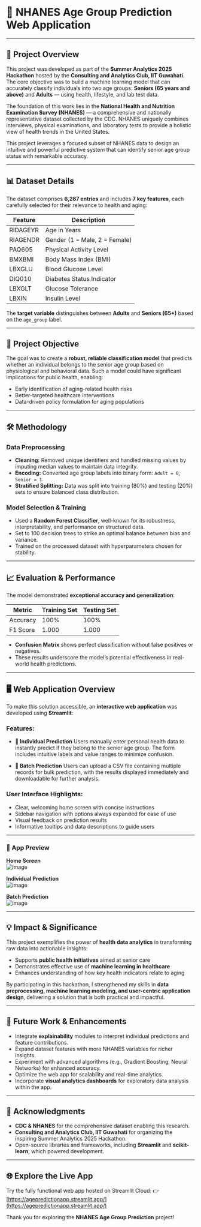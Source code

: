 # 🧓 NHANES Age Group Prediction Web Application

---

## 🚀 Project Overview

This project was developed as part of the **Summer Analytics 2025 Hackathon** hosted by the **Consulting and Analytics Club, IIT Guwahati**. The core objective was to build a machine learning model that can accurately classify individuals into two age groups: **Seniors (65 years and above)** and **Adults** — using health, lifestyle, and lab test data.

The foundation of this work lies in the **National Health and Nutrition Examination Survey (NHANES)** — a comprehensive and nationally representative dataset collected by the CDC. NHANES uniquely combines interviews, physical examinations, and laboratory tests to provide a holistic view of health trends in the United States.

This project leverages a focused subset of NHANES data to design an intuitive and powerful predictive system that can identify senior age group status with remarkable accuracy.

---

## 📊 Dataset Details

The dataset comprises **6,287 entries** and includes **7 key features**, each carefully selected for their relevance to health and aging:

| Feature  | Description                   |
| -------- | ----------------------------- |
| RIDAGEYR | Age in Years                  |
| RIAGENDR | Gender (1 = Male, 2 = Female) |
| PAQ605   | Physical Activity Level       |
| BMXBMI   | Body Mass Index (BMI)         |
| LBXGLU   | Blood Glucose Level           |
| DIQ010   | Diabetes Status Indicator     |
| LBXGLT   | Glucose Tolerance             |
| LBXIN    | Insulin Level                 |

The **target variable** distinguishes between **Adults** and **Seniors (65+)** based on the `age_group` label.

---

## 🎯 Project Objective

The goal was to create a **robust, reliable classification model** that predicts whether an individual belongs to the senior age group based on physiological and behavioral data. Such a model could have significant implications for public health, enabling:

* Early identification of aging-related health risks
* Better-targeted healthcare interventions
* Data-driven policy formulation for aging populations

---

## 🛠 Methodology

### Data Preprocessing

* **Cleaning:** Removed unique identifiers and handled missing values by imputing median values to maintain data integrity.
* **Encoding:** Converted age group labels into binary form: `Adult = 0`, `Senior = 1`.
* **Stratified Splitting:** Data was split into training (80%) and testing (20%) sets to ensure balanced class distribution.

### Model Selection & Training

* Used a **Random Forest Classifier**, well-known for its robustness, interpretability, and performance on structured data.
* Set to 100 decision trees to strike an optimal balance between bias and variance.
* Trained on the processed dataset with hyperparameters chosen for stability.

---

## 📈 Evaluation & Performance

The model demonstrated **exceptional accuracy and generalization**:

| Metric   | Training Set | Testing Set |
| -------- | ------------ | ----------- |
| Accuracy | 100%         | 100%        |
| F1 Score | 1.000        | 1.000       |

* **Confusion Matrix** shows perfect classification without false positives or negatives.
* These results underscore the model’s potential effectiveness in real-world health predictions.

---

## 🖥 Web Application Overview

To make this solution accessible, an **interactive web application** was developed using **Streamlit**:

### Features:

* **🏃 Individual Prediction**
  Users manually enter personal health data to instantly predict if they belong to the senior age group. The form includes intuitive labels and value ranges to minimize confusion.

* **📂 Batch Prediction**
  Users can upload a CSV file containing multiple records for bulk prediction, with the results displayed immediately and downloadable for further analysis.

### User Interface Highlights:

* Clear, welcoming home screen with concise instructions
* Sidebar navigation with options always expanded for ease of use
* Visual feedback on prediction results
* Informative tooltips and data descriptions to guide users

---

### 📸 App Preview

**Home Screen**  
![image](https://github.com/user-attachments/assets/3edfca85-ce02-487d-9152-4eb65d1a0e86)

**Individual Prediction**  
![image](https://github.com/user-attachments/assets/e7511e3c-339c-4956-a062-18dfcc48ef0c)

**Batch Prediction**  
![image](https://github.com/user-attachments/assets/8574e010-46b2-4403-aa50-28b943447cc2)

---

## 💡 Impact & Significance

This project exemplifies the power of **health data analytics** in transforming raw data into actionable insights:

* Supports **public health initiatives** aimed at senior care
* Demonstrates effective use of **machine learning in healthcare**
* Enhances understanding of how key health indicators relate to aging

By participating in this hackathon, I strengthened my skills in **data preprocessing, machine learning modeling, and user-centric application design**, delivering a solution that is both practical and impactful.

---

## 🔮 Future Work & Enhancements

* Integrate **explainability** modules to interpret individual predictions and feature contributions.
* Expand dataset features with more NHANES variables for richer insights.
* Experiment with advanced algorithms (e.g., Gradient Boosting, Neural Networks) for enhanced accuracy.
* Optimize the web app for scalability and real-time analytics.
* Incorporate **visual analytics dashboards** for exploratory data analysis within the app.

---

## 🤝 Acknowledgments

* **CDC & NHANES** for the comprehensive dataset enabling this research.
* **Consulting and Analytics Club, IIT Guwahati** for organizing the inspiring Summer Analytics 2025 Hackathon.
* Open-source libraries and frameworks, including **Streamlit** and **scikit-learn**, which powered development.

---

## 🌐 Explore the Live App

Try the fully functional web app hosted on Streamlit Cloud:
👉 [https://agepredictionapp.streamlit.app/](https://agepredictionapp.streamlit.app/)

Thank you for exploring the **NHANES Age Group Prediction** project!  
